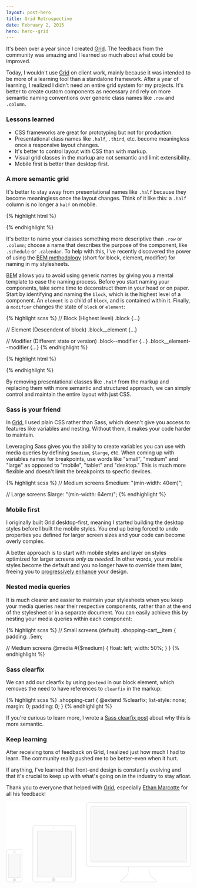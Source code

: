 ```yaml
---
layout: post-hero
title: Grid Retrospective
date: February 2, 2015
hero: hero--grid
---
```


It's been over a year since I created [Grid]({{site.url}}/grid). The feedback from the community was amazing and I learned so much about what could be improved.

Today, I wouldn't use [Grid]({{site.url}}/grid) on client work, mainly because it was intended to be more of a learning tool than a standalone framework. After a year of learning, I realized I didn't need an entire grid system for my projects. It's better to create custom components as necessary and rely on more semantic naming conventions over generic class names like `.row` and `.column`.

### Lessons learned

* CSS frameworks are great for prototyping but not for production.
* Presentational class names like `.half`, `.third`, etc. become meaningless once a responsive layout changes.
* It's better to control layout with CSS than with markup.
* Visual grid classes in the markup are not semantic and limit extensibility.
* Mobile first is better than desktop first.

### A more semantic grid

It's better to stay away from presentational names like `.half` because they become meaningless once the layout changes. Think of it like this: a `.half` column is no longer a `half` on mobile.

{% highlight html %}
<div class="row">
  <div class="column half">
    <!-- Your Content -->
  </div>
  <div class="column half">
    <!-- Your Content -->
  </div>
</div>
{% endhighlight %}

It's better to name your classes something more descriptive than `.row` or `.column`; choose a name that describes the purpose of the component, like `.schedule` or `.calendar`. To help with this, I've recently discovered the power of using the [BEM methodology](http://www.csswizardry.com/2013/01/mindbemding-getting-your-head-round-bem-syntax) (short for block, element, modifier) for naming in my stylesheets.

[BEM](http://csswizardry.com/2013/01/mindbemding-getting-your-head-round-bem-syntax) allows you to avoid using generic names by giving you a mental template to ease the naming process. Before you start naming your components, take some time to deconstruct them in your head or on paper. Start by identifying and naming the `block`, which is the highest level of a component. An `element` is a child of `block`, and is contained within it. Finally, a `modifier` changes the state of `block` or `element`:

{% highlight scss %}
// Block (Highest level)
.block {...}

// Element (Descendent of block)
.block__element {...}

// Modifier (Different state or version)
.block--modifier {...}
.block__element--modifier {...}
{% endhighlight %}


{% highlight html %}
<div class="shopping-cart">
  <div class="shopping-cart__item">
    <!-- Your Content -->
  </div>
  <div class="shopping-cart__item shopping-cart__item--selected">
    <!-- Your Content -->
  </div>
</div>
{% endhighlight %}

By removing presentational classes like `.half` from the markup and replacing them with more semantic and structured approach, we can simply control and maintain the entire layout with just CSS.

### Sass is your friend
In [Grid]({{site.url}}/grid), I used plain CSS rather than Sass, which doesn't give you access to features like variables and nesting. Without them, it makes your code harder to maintain.

Leveraging Sass gives you the ability to create variables you can use with media queries by defining `$medium`, `$large`, etc. When coming up with variables names for breakpoints, use words like "small", "medium" and "large" as opposed to "mobile", "tablet" and "desktop." This is much more flexible and doesn't limit the breakpoints to specfic devices.

{% highlight scss %}
// Medium screens
$medium: "(min-width: 40em)";

// Large screens
$large: "(min-width: 64em)";
{% endhighlight %}

### Mobile first
I originally built Grid desktop-first, meaning I started building the desktop styles before I built the mobile styles. You end up being forced to undo properties you defined for larger screen sizes and your code can become overly complex.

A better approach is to start with mobile styles and layer on styles optimized for larger screens *only as needed*. In other words, your mobile styles become the default and you no longer have to override them later, freeing you to [progressively enhance](http://bradfrost.com/blog/web/mobile-first-responsive-web-design) your design.

### Nested media queries
It is much clearer and easier to maintain your stylesheets when you keep your media queries near their respective components, rather than at the end of the stylesheet or in a separate document. You can easily achieve this by nesting your media queries within each component:

{% highlight scss %}
// Small screens (default)
.shopping-cart__item {
  padding: .5em;

// Medium screens
  @media #{$medium} {
    float: left;
    width: 50%;
  }
}
{% endhighlight %}

### Sass clearfix
We can add our clearfix by using `@extend` in our block element, which removes the need to have references to `clearfix` in the markup:

{% highlight scss %}
.shopping-cart {
  @extend %clearfix;
  list-style: none;
  margin: 0;
  padding: 0;
}
{% endhighlight %}

If you're curious to learn more, I wrote a [Sass clearfix post]({{site.url}}/blog/sass) about why this is more semantic.

### Keep learning
After receiving tons of feedback on Grid, I realized just how much I had to learn. The community really pushed me to be better–even when it hurt.

If anything, I've learned that front-end design is constantly evolving and that it's crucial to keep up with what's going on in the industry to stay afloat.

Thank you to everyone that helped with [Grid]({{site.url}}/grid), especially [Ethan Marcotte](http://ethanmarcotte.com/) for all his feedback!

![Responsive](/assets/images/blog/grid/responsive.svg)
